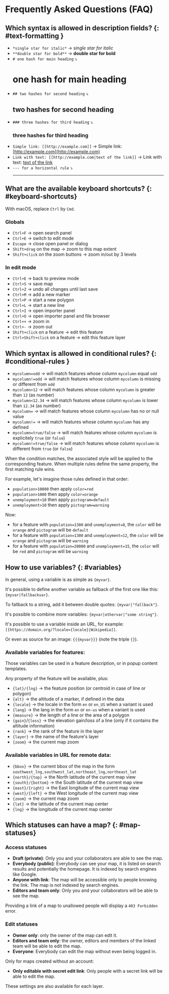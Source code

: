 # Frequently Asked Questions (FAQ)

## Which syntax is allowed in description fields? {: #text-formatting }

* `*single star for italic*` → *single star for italic*
* `**double star for bold**` → **double star for bold**
* `# one hash for main heading` ⤵ <h1>one hash for main heading</h1>
* `## two hashes for second heading` ⤵ <h2>two hashes for second heading</h2>
* `### three hashes for third heading` ⤵ <h3>three hashes for third heading</h3>
* `Simple link: [[http://example.com]]` → Simple link: [http://example.com](http://example.com)
* `Link with text: [[http://example.com|text of the link]]` → Link with text: [text of the link](http://example.com)
* `--- for a horizontal rule` ⤵ <hr>

## What are the available keyboard shortcuts? {: #keyboard-shortcuts}

With macOS, replace `Ctrl` by `Cmd`.

### Globals

* `Ctrl+F` → open search panel
* `Ctrl+E` → switch to edit mode
* `Escape` → close open panel or dialog
* `Shift+drag` on the map → zoom to this map extent
* `Shift+click` on the zoom buttons → zoom in/out by 3 levels

### In edit mode

* `Ctrl+E` → back to preview mode
* `Ctrl+S` → save map
* `Ctrl+Z` → undo all changes until last save
* `Ctrl+M` → add a new marker
* `Ctrl+P` → start a new polygon
* `Ctrl+L` → start a new line
* `Ctrl+I` → open importer panel
* `Ctrl+O` → open importer panel and file browser
* `Ctrl++` → zoom in
* `Ctrl+-` → zoom out
* `Shift+click` on a feature → edit this feature
* `Ctrl+Shift+click` on a feature → edit this feature layer

## Which syntax is allowed in conditional rules? {: #conditional-rules }

* `mycolumn=odd` → will match features whose column `mycolumn` equal `odd`
* `mycolumn!=odd` → will match features whose column `mycolumn` is missing or different from `odd`
* `mycolumn>12` → will match features whose column `mycolumn` is greater than `12` (as number)
* `mycolumn<12.34` → will match features whose column `mycolumn` is lower than `12.34` (as number)
* `mycolumn=` → will match features whose column `mycolumn` has no or null value
* `mycolumn!=` → will match features whose column `mycolumn` has any defined
* `mycolumn=true/false` → will match features whose column `mycolumn` is explicitely `true` (or `false`)
* `mycolumn!=true/false` → will match features whose column `mycolumn` is different from `true` (or `false`)

When the condition matches, the associated style will be applied to the corresponding feature. When multiple rules
define the same property, the first matching rule wins.

For example, let's imagine those rules defined in that order:
- `population>10000` then apply `color=red`
- `population>1000` then apply `color=orange`
- `unemployment<10` then apply `pictogram=default`
- `unemployment>10` then apply `pictogram=warning`

Now:
- for a feature with `population=1300` and `unemployment=8`, the `color` will be `orange` and `pictogram` will be `default`
- for a feature with `population=1300` and `unemployment=12`, the `color` will be `orange` and `pictogram` will be `warning`
- for a feature with `population=20000` and `unemployment=15`, the `color` will be `red` and `pictogram` will be `warning`


## How to use variables? {: #variables}

In general, using a variable is as simple as `{myvar}`.

It's possible to define another variable as fallback of the first one like this: `{myvar|fallbackvar}`.

To fallback to a string, add it between double quotes: `{myvar|"fallback"}`.

It's possible to combine more variables: `{myvar|othervar|"some string"}`.

It's possible to use a variable inside an URL, for example: `[[https://domain.org/?locale={locale}|Wikipedia]]`.

Or even as source for an image: `{{{myvar}}}` (note the triple `{}`).

### Available variables for features:

Those variables can be used in a feature description, or in popup content templates.

Any property of the feature will be available, plus:

- `{lat}/{lng}` → the feature position (or centroid in case of line or polygon)
- `{alt}` → the altitude of a marker, if defined in the data
- `{locale}` → the locale in the form `en` or `en_US` when a variant is used
- `{lang}` → the lang in the form `en` or `en-us` when a variant is used
- `{measure}` → the length of a line or the area of a polygon
- `{gain}`/`{loss}` → the elevation gain/loss of a line (only if it contains the altitude information)
- `{rank}` → the rank of the feature in the layer
- `{layer}` → the name of the feature's layer
- `{zoom}` → the current map zoom

### Available variables in URL for remote data:

- `{bbox}` → the current bbox of the map in the form `southwest_lng,southwest_lat,northeast_lng,northeast_lat`
- `{north}/{top}` → the North latitude of the current map view
- `{south}/{bottom}` → the South latitude of the current map view
- `{east}/{right}` → the East longitude of the current map view
- `{west}/{left}` → the West longitude of the current map view
- `{zoom}` → the current map zoom
- `{lat}` → the latitude of the current map center
- `{lng}` → the longitude of the current map center


## Which statuses can have a map? {: #map-statuses}

### Access statuses

* **Draft (private)**: Only you and your collaborators are able to see the map.
* **Everybody (public)**: Everybody can see your map, it is listed on search results and potentially the homepage. It is indexed by search engines like Google.
* **Anyone with link**: The map will be accessible only to people knowing the link. The map is not indexed by search engines.
* **Editors and team only**: Only you and your collaborators will be able to see the map.

Providing a link of a map to unallowed people will display a `403 Forbidden` error.

### Edit statuses

* **Owner only**: only the owner of the map can edit it.
* **Editors and team only**: the owner, editors and members of the linked team will be able to edit the map.
* **Everyone**: Everybody can edit the map without even being logged in.

Only for maps created without an account:

* **Only editable with secret edit link**: Only people with a secret link will be able to edit the map.

These settings are also available for each layer.
